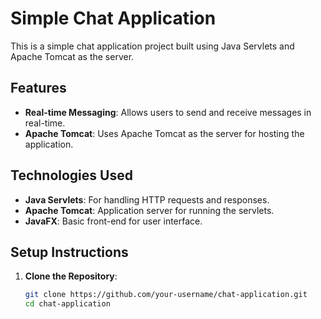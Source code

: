 # Simple Chat Application

This is a simple chat application project built using Java Servlets and Apache Tomcat as the server.

## Features

- **Real-time Messaging**: Allows users to send and receive messages in real-time.
- **Apache Tomcat**: Uses Apache Tomcat as the server for hosting the application.

## Technologies Used

- **Java Servlets**: For handling HTTP requests and responses.
- **Apache Tomcat**: Application server for running the servlets.
- **JavaFX**: Basic front-end for user interface.

## Setup Instructions

1. **Clone the Repository**:
   ```bash
   git clone https://github.com/your-username/chat-application.git
   cd chat-application
